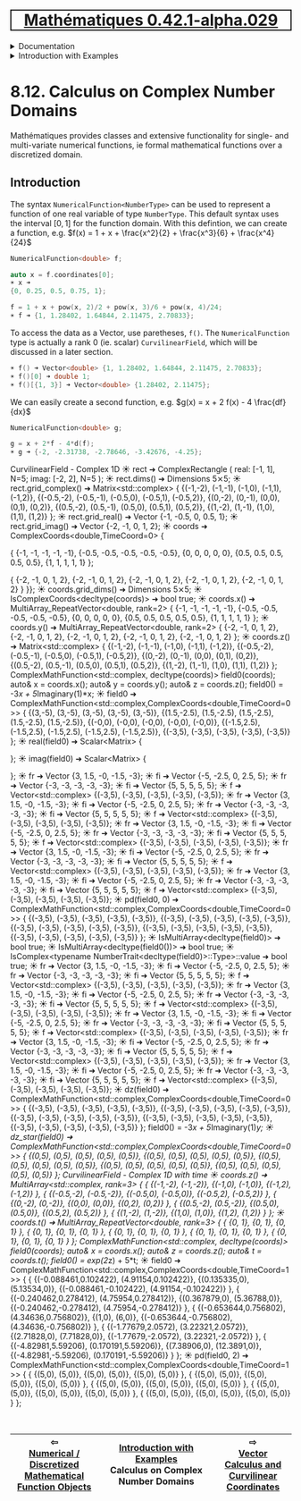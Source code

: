 [<h1 style='border: 2px solid; text-align: center'>Mathématiques 0.42.1-alpha.029</h1>](../../../README.md)

<details>

<summary>Documentation</summary>

# [Documentation](../../README.md)<br>
Chapter 1. [License](../../license/README.md)<br>
Chapter 2. [About](../../about/README.md)<br>
Chapter 3. [Why?](../../why/README.md)<br>
Chapter 4. [Objectives](../../objectives/README.md)<br>
Chapter 5. [Versioning](../../versioning/README.md)<br>
Chapter 6. [Status & Release Notes](../../status-release/README.md)<br>
Chapter 7. [Upcoming Development](../../development-schedule/README.md)<br>
Chapter 8. _Introduction with Examples_ <br>
Chapter 9. [Installation](../../installation/README.md)<br>
Chapter 10. [Your First Mathématiques Project](../../first-project/README.md)<br>
Chapter 11. [Usage Guide: Syntax, Data Types, Functions, etc](../../user-guide/README.md)<br>
Chapter 12. [Benchmarks](../../benchmarks/README.md)<br>
Chapter 13. [Tests](../../test/README.md)<br>
Chapter 14. [Developer Guide: Modifying and Extending Mathématiques](../../developer-guide/README.md)<br>


</details>



<details>

<summary>Introduction with Examples</summary>

# [8. Introduction with Examples](../README.md)<br>
8.1. [Pretty Printing and Debugging](../print-debug/README.md)<br>
8.2. [Number Systems and Arithmetic](../numbers/README.md)<br>
8.3. [Vectors, Matrices, and MultiArrays](../multiarrays/README.md)<br>
8.4. [Nested MultiArrays](../nested-multiarrays/README.md)<br>
8.5. [Special Vectors, Matrices, and MultiArrays](../special-multiarrays/README.md)<br>
8.6. [MultiArray Arithmetic and Operators](../multiarray-arithmetic/README.md)<br>
8.7. [Mixed-Rank & Mixed-Depth Arithmetic](../arithmetic-mixed/README.md)<br>
8.8. [Linear Algebra](../linear-algebra/README.md)<br>
8.9. [Indexing, Masks, Slicing, Sorting, etc.](../sort-mask-slice/README.md)<br>
8.10. [Common and Special Mathematical Functions](../math-functions/README.md)<br>
8.11. [Numerical / Discretized Mathematical Function Objects](../multi-var-calculus/README.md)<br>
8.12. _Calculus on Complex Number Domains_ <br>
8.13. [Vector Calculus and Curvilinear Coordinates](../vector-calculus/README.md)<br>
8.14. [Tensors](../tensors/README.md)<br>
8.15. [Series and transforms](../series-transforms/README.md)<br>


</details>



# 8.12. Calculus on Complex Number Domains

Mathématiques provides classes and extensive functionality for single- and multi-variate numerical functions, ie formal mathematical functions over a discretized domain.
## Introduction
The syntax `NumericalFunction<NumberType>` can be used to represent a function of one real variable of type `NumberType`.  This default syntax uses the interval $[0,1]$ for the function domain. 
With this defintion, we can create a function, e.g. $f(x) = 1 + x + \frac{x^2}{2} + \frac{x^3}{6} + \frac{x^4}{24}$ 
```C++
NumericalFunction<double> f;

auto x = f.coordinates[0];
☀ x ➜ 
{0, 0.25, 0.5, 0.75, 1};

f = 1 + x + pow(x, 2)/2 + pow(x, 3)/6 + pow(x, 4)/24;
☀ f ➜ {1, 1.28402, 1.64844, 2.11475, 2.70833};

```

To access the data as a Vector, use paretheses, `f()`.  The `NumericalFunction` type is actually a rank 0 (ie. scalar) `CurvilinearField`, which will be discussed in a later section.

```C++
☀ f() ➜ Vector<double> {1, 1.28402, 1.64844, 2.11475, 2.70833};
☀ f()[0] ➜ double 1;
☀ f()[{1, 3}] ➜ Vector<double> {1.28402, 2.11475};
```

We can easily create a second function, e.g. $g(x) = x + 2 f(x) - 4 \frac{df}{dx}$ 

```C++
NumericalFunction<double> g;

g = x + 2*f - 4*d(f);
☀ g ➜ {-2, -2.31738, -2.78646, -3.42676, -4.25};
```

CurvilinearField - Complex 1D
☀ rect ➜ ComplexRectangle<double> ( real: [-1, 1], N=5; imag: [-2, 2], N=5 );
☀ rect.dims() ➜ Dimensions 5⨯5;
☀ rect.grid_complex() ➜ Matrix<std::complex<double>> 
{
  {(-1,-2), (-1,-1), (-1,0), (-1,1), (-1,2)},
  {(-0.5,-2), (-0.5,-1), (-0.5,0), (-0.5,1), (-0.5,2)},
  {(0,-2), (0,-1), (0,0), (0,1), (0,2)},
  {(0.5,-2), (0.5,-1), (0.5,0), (0.5,1), (0.5,2)},
  {(1,-2), (1,-1), (1,0), (1,1), (1,2)}
};
☀ rect.grid_real() ➜ Vector<double> {-1, -0.5, 0, 0.5, 1};
☀ rect.grid_imag() ➜ Vector<double> {-2, -1, 0, 1, 2};
☀ coords ➜ ComplexCoords<double,TimeCoord=0> {
  
{
  {-1, -1, -1, -1, -1},
  {-0.5, -0.5, -0.5, -0.5, -0.5},
  {0, 0, 0, 0, 0},
  {0.5, 0.5, 0.5, 0.5, 0.5},
  {1, 1, 1, 1, 1}
}; 
  
{
  {-2, -1, 0, 1, 2},
  {-2, -1, 0, 1, 2},
  {-2, -1, 0, 1, 2},
  {-2, -1, 0, 1, 2},
  {-2, -1, 0, 1, 2}
}
}};
☀ coords.grid_dims() ➜ Dimensions 5⨯5;
☀ IsComplexCoords<decltype(coords)> ➜ bool true;
☀ coords.x() ➜ MultiArray_RepeatVector<double, rank=2> 
{
  {-1, -1, -1, -1, -1},
  {-0.5, -0.5, -0.5, -0.5, -0.5},
  {0, 0, 0, 0, 0},
  {0.5, 0.5, 0.5, 0.5, 0.5},
  {1, 1, 1, 1, 1}
};
☀ coords.y() ➜ MultiArray_RepeatVector<double, rank=2> 
{
  {-2, -1, 0, 1, 2},
  {-2, -1, 0, 1, 2},
  {-2, -1, 0, 1, 2},
  {-2, -1, 0, 1, 2},
  {-2, -1, 0, 1, 2}
};
☀ coords.z() ➜ Matrix<std::complex<double>> 
{
  {(-1,-2), (-1,-1), (-1,0), (-1,1), (-1,2)},
  {(-0.5,-2), (-0.5,-1), (-0.5,0), (-0.5,1), (-0.5,2)},
  {(0,-2), (0,-1), (0,0), (0,1), (0,2)},
  {(0.5,-2), (0.5,-1), (0.5,0), (0.5,1), (0.5,2)},
  {(1,-2), (1,-1), (1,0), (1,1), (1,2)}
};
ComplexMathFunction<std::complex<double>, decltype(coords)> field0(coords);
auto& x = coords.x();
auto& y = coords.y();
auto& z = coords.z();
field0() = -3*x + 5*Imaginary<double>(1)*x;
☀ field0 ➜ ComplexMathFunction<std::complex<double>,ComplexCoords<double,TimeCoord=0>> 
{
  {(3,-5), (3,-5), (3,-5), (3,-5), (3,-5)},
  {(1.5,-2.5), (1.5,-2.5), (1.5,-2.5), (1.5,-2.5), (1.5,-2.5)},
  {(-0,0), (-0,0), (-0,0), (-0,0), (-0,0)},
  {(-1.5,2.5), (-1.5,2.5), (-1.5,2.5), (-1.5,2.5), (-1.5,2.5)},
  {(-3,5), (-3,5), (-3,5), (-3,5), (-3,5)}
};
☀ real(field0) ➜ Scalar<Matrix<double>> 
{

};
☀ imag(field0) ➜ Scalar<Matrix<double>> 
{

};
☀ fr ➜ Vector<double> {3, 1.5, -0, -1.5, -3};
☀ fi ➜ Vector<double> {-5, -2.5, 0, 2.5, 5};
☀ fr ➜ Vector<double> {-3, -3, -3, -3, -3};
☀ fi ➜ Vector<double> {5, 5, 5, 5, 5};
☀ f ➜ Vector<std::complex<double>> {(-3,5), (-3,5), (-3,5), (-3,5), (-3,5)};
☀ fr ➜ Vector<double> {3, 1.5, -0, -1.5, -3};
☀ fi ➜ Vector<double> {-5, -2.5, 0, 2.5, 5};
☀ fr ➜ Vector<double> {-3, -3, -3, -3, -3};
☀ fi ➜ Vector<double> {5, 5, 5, 5, 5};
☀ f ➜ Vector<std::complex<double>> {(-3,5), (-3,5), (-3,5), (-3,5), (-3,5)};
☀ fr ➜ Vector<double> {3, 1.5, -0, -1.5, -3};
☀ fi ➜ Vector<double> {-5, -2.5, 0, 2.5, 5};
☀ fr ➜ Vector<double> {-3, -3, -3, -3, -3};
☀ fi ➜ Vector<double> {5, 5, 5, 5, 5};
☀ f ➜ Vector<std::complex<double>> {(-3,5), (-3,5), (-3,5), (-3,5), (-3,5)};
☀ fr ➜ Vector<double> {3, 1.5, -0, -1.5, -3};
☀ fi ➜ Vector<double> {-5, -2.5, 0, 2.5, 5};
☀ fr ➜ Vector<double> {-3, -3, -3, -3, -3};
☀ fi ➜ Vector<double> {5, 5, 5, 5, 5};
☀ f ➜ Vector<std::complex<double>> {(-3,5), (-3,5), (-3,5), (-3,5), (-3,5)};
☀ fr ➜ Vector<double> {3, 1.5, -0, -1.5, -3};
☀ fi ➜ Vector<double> {-5, -2.5, 0, 2.5, 5};
☀ fr ➜ Vector<double> {-3, -3, -3, -3, -3};
☀ fi ➜ Vector<double> {5, 5, 5, 5, 5};
☀ f ➜ Vector<std::complex<double>> {(-3,5), (-3,5), (-3,5), (-3,5), (-3,5)};
☀ pd(field0, 0) ➜ ComplexMathFunction<std::complex<double>,ComplexCoords<double,TimeCoord=0>> 
{
  {(-3,5), (-3,5), (-3,5), (-3,5), (-3,5)},
  {(-3,5), (-3,5), (-3,5), (-3,5), (-3,5)},
  {(-3,5), (-3,5), (-3,5), (-3,5), (-3,5)},
  {(-3,5), (-3,5), (-3,5), (-3,5), (-3,5)},
  {(-3,5), (-3,5), (-3,5), (-3,5), (-3,5)}
};
☀ IsMultiArray<decltype(field0)> ➜ bool true;
☀ IsMultiArray<decltype(field0())> ➜ bool true;
☀ IsComplex<typename NumberTrait<decltype(field0)>::Type>::value ➜ bool true;
☀ fr ➜ Vector<double> {3, 1.5, -0, -1.5, -3};
☀ fi ➜ Vector<double> {-5, -2.5, 0, 2.5, 5};
☀ fr ➜ Vector<double> {-3, -3, -3, -3, -3};
☀ fi ➜ Vector<double> {5, 5, 5, 5, 5};
☀ f ➜ Vector<std::complex<double>> {(-3,5), (-3,5), (-3,5), (-3,5), (-3,5)};
☀ fr ➜ Vector<double> {3, 1.5, -0, -1.5, -3};
☀ fi ➜ Vector<double> {-5, -2.5, 0, 2.5, 5};
☀ fr ➜ Vector<double> {-3, -3, -3, -3, -3};
☀ fi ➜ Vector<double> {5, 5, 5, 5, 5};
☀ f ➜ Vector<std::complex<double>> {(-3,5), (-3,5), (-3,5), (-3,5), (-3,5)};
☀ fr ➜ Vector<double> {3, 1.5, -0, -1.5, -3};
☀ fi ➜ Vector<double> {-5, -2.5, 0, 2.5, 5};
☀ fr ➜ Vector<double> {-3, -3, -3, -3, -3};
☀ fi ➜ Vector<double> {5, 5, 5, 5, 5};
☀ f ➜ Vector<std::complex<double>> {(-3,5), (-3,5), (-3,5), (-3,5), (-3,5)};
☀ fr ➜ Vector<double> {3, 1.5, -0, -1.5, -3};
☀ fi ➜ Vector<double> {-5, -2.5, 0, 2.5, 5};
☀ fr ➜ Vector<double> {-3, -3, -3, -3, -3};
☀ fi ➜ Vector<double> {5, 5, 5, 5, 5};
☀ f ➜ Vector<std::complex<double>> {(-3,5), (-3,5), (-3,5), (-3,5), (-3,5)};
☀ fr ➜ Vector<double> {3, 1.5, -0, -1.5, -3};
☀ fi ➜ Vector<double> {-5, -2.5, 0, 2.5, 5};
☀ fr ➜ Vector<double> {-3, -3, -3, -3, -3};
☀ fi ➜ Vector<double> {5, 5, 5, 5, 5};
☀ f ➜ Vector<std::complex<double>> {(-3,5), (-3,5), (-3,5), (-3,5), (-3,5)};
☀ dz(field0) ➜ ComplexMathFunction<std::complex<double>,ComplexCoords<double,TimeCoord=0>> 
{
  {(-3,5), (-3,5), (-3,5), (-3,5), (-3,5)},
  {(-3,5), (-3,5), (-3,5), (-3,5), (-3,5)},
  {(-3,5), (-3,5), (-3,5), (-3,5), (-3,5)},
  {(-3,5), (-3,5), (-3,5), (-3,5), (-3,5)},
  {(-3,5), (-3,5), (-3,5), (-3,5), (-3,5)}
};
field0() = -3*x + 5*Imaginary<double>(1)*y;
☀ dz_star(field0) ➜ ComplexMathFunction<std::complex<double>,ComplexCoords<double,TimeCoord=0>> 
{
  {(0,5), (0,5), (0,5), (0,5), (0,5)},
  {(0,5), (0,5), (0,5), (0,5), (0,5)},
  {(0,5), (0,5), (0,5), (0,5), (0,5)},
  {(0,5), (0,5), (0,5), (0,5), (0,5)},
  {(0,5), (0,5), (0,5), (0,5), (0,5)}
};
CurvilinearField - Complex 1D with time
☀ coords.z() ➜ MultiArray<std::complex<double>, rank=3> 
{
  {
    {(-1,-2), (-1,-2)},
    {(-1,0), (-1,0)},
    {(-1,2), (-1,2)}
  },
  {
    {(-0.5,-2), (-0.5,-2)},
    {(-0.5,0), (-0.5,0)},
    {(-0.5,2), (-0.5,2)}
  },
  {
    {(0,-2), (0,-2)},
    {(0,0), (0,0)},
    {(0,2), (0,2)}
  },
  {
    {(0.5,-2), (0.5,-2)},
    {(0.5,0), (0.5,0)},
    {(0.5,2), (0.5,2)}
  },
  {
    {(1,-2), (1,-2)},
    {(1,0), (1,0)},
    {(1,2), (1,2)}
  }
};
☀ coords.t() ➜ MultiArray_RepeatVector<double, rank=3> 
{
  {
    {0, 1},
    {0, 1},
    {0, 1}
  },
  {
    {0, 1},
    {0, 1},
    {0, 1}
  },
  {
    {0, 1},
    {0, 1},
    {0, 1}
  },
  {
    {0, 1},
    {0, 1},
    {0, 1}
  },
  {
    {0, 1},
    {0, 1},
    {0, 1}
  }
};
ComplexMathFunction<std::complex<double>, decltype(coords)> field0(coords);
auto& x = coords.x();
auto& z = coords.z();
auto& t = coords.t();
field0() = exp(2*z) + 5*t;
☀ field0 ➜ ComplexMathFunction<std::complex<double>,ComplexCoords<double,TimeCoord=1>> 
{
  {
    {(-0.088461,0.102422), (4.91154,0.102422)},
    {(0.135335,0), (5.13534,0)},
    {(-0.088461,-0.102422), (4.91154,-0.102422)}
  },
  {
    {(-0.240462,0.278412), (4.75954,0.278412)},
    {(0.367879,0), (5.36788,0)},
    {(-0.240462,-0.278412), (4.75954,-0.278412)}
  },
  {
    {(-0.653644,0.756802), (4.34636,0.756802)},
    {(1,0), (6,0)},
    {(-0.653644,-0.756802), (4.34636,-0.756802)}
  },
  {
    {(-1.77679,2.0572), (3.22321,2.0572)},
    {(2.71828,0), (7.71828,0)},
    {(-1.77679,-2.0572), (3.22321,-2.0572)}
  },
  {
    {(-4.82981,5.59206), (0.170191,5.59206)},
    {(7.38906,0), (12.3891,0)},
    {(-4.82981,-5.59206), (0.170191,-5.59206)}
  }
};
☀ pd(field0, 2) ➜ ComplexMathFunction<std::complex<double>,ComplexCoords<double,TimeCoord=1>> 
{
  {
    {(5,0), (5,0)},
    {(5,0), (5,0)},
    {(5,0), (5,0)}
  },
  {
    {(5,0), (5,0)},
    {(5,0), (5,0)},
    {(5,0), (5,0)}
  },
  {
    {(5,0), (5,0)},
    {(5,0), (5,0)},
    {(5,0), (5,0)}
  },
  {
    {(5,0), (5,0)},
    {(5,0), (5,0)},
    {(5,0), (5,0)}
  },
  {
    {(5,0), (5,0)},
    {(5,0), (5,0)},
    {(5,0), (5,0)}
  }
};

<br>



| ⇦ <br />[Numerical / Discretized Mathematical Function Objects](../multi-var-calculus/README.md)  | [Introduction with Examples](../README.md)<br />Calculus on Complex Number Domains<br /><img width=1000/> | ⇨ <br />[Vector Calculus and Curvilinear Coordinates](../vector-calculus/README.md)   |
| ------------ | :-------------------------------: | ------------ |

